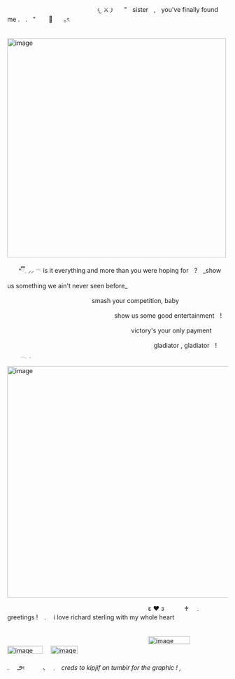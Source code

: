 ㅤㅤㅤㅤㅤㅤㅤㅤㅤㅤㅤㅤㅤㅤㅤㅤ𐔌 ⚔️  𐦯ㅤㅤ"ㅤsisterㅤ,ㅤyou've finally found me .ㅤ.ㅤ" ㅤㅤ🌹ㅤㅤ｡ৎ




ㅤㅤㅤㅤㅤㅤㅤㅤㅤㅤㅤㅤㅤ <img width="500" height="500" alt="image" src="https://github.com/user-attachments/assets/9eeebfda-1348-43ad-9f53-d7d5cec2e4f9" />


ㅤㅤ^ྀི𓈒 ⸝⸝ 𓍼 is it everything and more than you were hoping forㅤ?ㅤ_show us something we ain't never seen before_ㅤ

ㅤㅤㅤㅤㅤㅤㅤㅤㅤㅤㅤㅤㅤㅤㅤsmash your competition, babyㅤ

ㅤㅤㅤㅤㅤㅤㅤㅤㅤㅤㅤㅤㅤㅤㅤㅤㅤㅤㅤshow us some good entertainmentㅤ!ㅤ

ㅤㅤㅤㅤㅤㅤㅤㅤㅤㅤㅤㅤㅤㅤㅤㅤㅤㅤㅤㅤㅤㅤvictory's your only paymentㅤ

ㅤㅤㅤㅤㅤㅤㅤㅤㅤㅤㅤㅤㅤㅤㅤㅤㅤㅤㅤㅤㅤㅤㅤㅤㅤㅤgladiator , gladiatorㅤ!ㅤㅤㅤ 𓂃 𓈒

<img width="2048" height="528" alt="image" src="https://github.com/user-attachments/assets/c91f3728-6169-4d04-9894-608a1854eba4" />


　　　　　　　　　　　　　　　　　　　　　　　ε ❤︎ з　　　 ♰　﹒　greetings !　.　 i love richard sterling with my whole heart   
　　　　　　　　　　　　　　　　　　　　　　　　　　　　　　　　　　


　　　　　　　　　　　　　　　　　　　　　　　<img width="96" height="18" alt="image" src="https://github.com/user-attachments/assets/89387c23-ef6c-468a-84e8-401ee67480f7" /> 　<img width="81" height="18" alt="image" src="https://github.com/user-attachments/assets/b66de279-d2de-4b68-ae1b-309d25bbac3c" /> 　<img width="62" height="18" alt="image" 
                                                                                                            src="https://github.com/user-attachments/assets/9e8d0b5a-efcd-4e43-9f43-4f8a3706c25f" />

 _. 　౨ৎ　　　◟　𓈒　creds to kipjif on tumblr for the graphic !  ,_  
